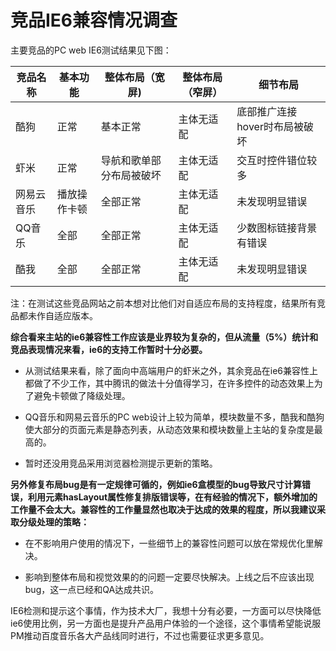# 竞品IE6兼容情况调查 
主要竞品的PC web IE6测试结果见下图：

| 竞品名称     | 基本功能   | 整体布局（宽屏) | 整体布局（窄屏）| 细节布局 |
| --------   | -----  | ----  | ---- | ---- |
| 酷狗       | 正常    |  基本正常   | 主体无适配| 底部推广连接hover时布局被破坏 |
| 虾米        |  正常  |   导航和歌单部分布局被破坏   |主体无适配|交互时控件错位较多|
| 网易云音乐  | 播放操作卡顿  | 全部正常  | 主体无适配|未发现明显错误|
| QQ音乐 | 全部| 全部正常| 主体无适配| 少数图标链接背景有错误|
| 酷我 | 全部 | 全部正常 | 主体无适配| 未发现明显错误|

注：在测试这些竞品网站之前本想对比他们对自适应布局的支持程度，结果所有竞品都未作自适应版本。

**综合看来主站的ie6兼容性工作应该是业界较为复杂的，但从流量（5%）统计和竞品表现情况来看，ie6的支持工作暂时十分必要。**

* 从测试结果来看，除了面向中高端用户的虾米之外，其余竞品在ie6兼容性上都做了不少工作，其中腾讯的做法十分值得学习，在许多控件的动态效果上为了避免卡顿做了降级处理。

* QQ音乐和网易云音乐的PC web设计上较为简单，模块数量不多，酷我和酷狗使大部分的页面元素是静态列表，从动态效果和模块数量上主站的复杂度是最高的。

* 暂时还没用竞品采用浏览器检测提示更新的策略。

**另外修复布局bug是有一定规律可循的，例如ie6盒模型的bug导致尺寸计算错误，利用元素hasLayout属性修复排版错误等，在有经验的情况下，额外增加的工作量不会太大。兼容性的工作量显然也取决于达成的效果的程度，所以我建议采取分级处理的策略：**

* 在不影响用户使用的情况下，一些细节上的兼容性问题可以放在常规优化里解决。

* 影响到整体布局和视觉效果的的问题一定要尽快解决。上线之后不应该出现bug，这一点已经和QA达成共识。


IE6检测和提示这个事情，作为技术大厂，我想十分有必要，一方面可以尽快降低ie6使用比例，另一方面也是提升产品用户体验的一个途径，这个事情希望能说服PM推动百度音乐各大产品线同时进行，不过也需要征求更多意见。
